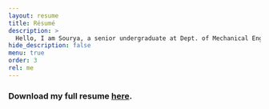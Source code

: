 ```yaml
---
layout: resume
title: Résumé
description: >
  Hello, I am Sourya, a senior undergraduate at Dept. of Mechanical Engineering, IIT Madras. I am currently seeking an admission for a Ph.D. program.
hide_description: false
menu: true
order: 3
rel: me
---
```


### Download my full resume [here](/assets/SouryaKovvali.pdf).
